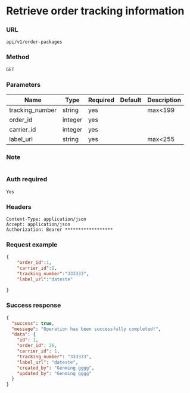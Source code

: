 # Retrieve order tracking information

### URL

```text
api/v1/order-packages
```

### Method

```text
GET
```

### Parameters

| Name            | Type    | Required | Default | Description |
|-----------------|---------|----------|---------|-------------|
| tracking_number | string  | yes      |         | max<199     |
| order_id        | integer | yes      |         |             |
| carrier_id      | integer | yes      |         |             |
| label_url       | string  | yes      |         | max<255     |

### Note

```text
```

### Auth required

```text
Yes
```

### Headers

```text
Content-Type: application/json
Accept: application/json
Authorization: Bearer ******************
```

### Request example

```json
{
    "order_id":1,
    "carrier_id":1,
    "tracking_number":"333333",
    "label_url":"dateste"

}
```

### Success response

```json
{
  "success": true,
  "message": "Operation has been successfully completed!",
  "data": {
    "id": 1,
    "order_id": 26,
    "carrier_id": 1,
    "tracking_number": "333333",
    "label_url": "dateste",
    "created_by": "Genming gggg",
    "updated_by": "Genming gggg"
  }
}
```